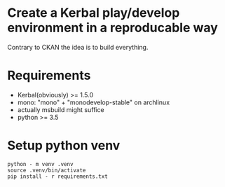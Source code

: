 # Create a Kerbal play/develop environment in a reproducable way

Contrary to CKAN the idea is to build everything.

# Requirements

* Kerbal(obviously) >= 1.5.0
* mono: "mono" + "monodevelop-stable" on archlinux
* actually msbuild might suffice
* python >= 3.5

# Setup python venv

```
python - m venv .venv
source .venv/bin/activate
pip install - r requirements.txt
```
